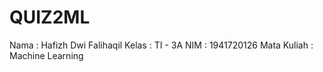 # QUIZ2ML
Nama : Hafizh Dwi Falihaqil 
Kelas : TI - 3A
NIM : 1941720126
Mata Kuliah : Machine Learning

